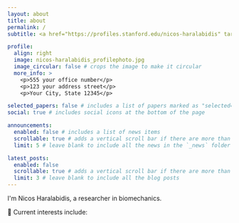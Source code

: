 ```yaml
---
layout: about
title: about
permalink: /
subtitle: <a href="https://profiles.stanford.edu/nicos-haralabidis" target="_blank">View my Stanford profile →</a>

profile:
  align: right
  image: nicos-haralabidis_profilephoto.jpg
  image_circular: false # crops the image to make it circular
  more_info: >
    <p>555 your office number</p>
    <p>123 your address street</p>
    <p>Your City, State 12345</p>

selected_papers: false # includes a list of papers marked as "selected={true}"
social: true # includes social icons at the bottom of the page

announcements:
  enabled: false # includes a list of news items
  scrollable: true # adds a vertical scroll bar if there are more than 3 news items
  limit: 5 # leave blank to include all the news in the `_news` folder

latest_posts:
  enabled: false
  scrollable: true # adds a vertical scroll bar if there are more than 3 new posts items
  limit: 3 # leave blank to include all the blog posts
---
```


I'm Nicos Haralabidis, a researcher in biomechanics.

🔬 Current interests include:
